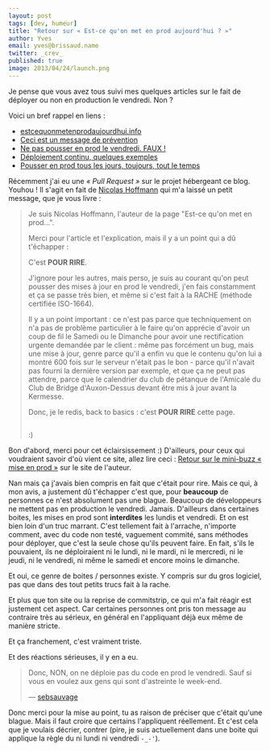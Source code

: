 ```yaml
---
layout: post
tags: [dev, humeur]
title: "Retour sur « Est-ce qu'on met en prod aujourd'hui ? »"
author: Yves
email: yves@brissaud.name
twitter: _crev_
published: true
image: 2013/04/24/launch.png
---
```


Je pense que vous avez tous suivi mes quelques articles sur le fait de déployer ou non en production le vendredi. Non ?

Voici un bref rappel en liens :

* [estcequonmetenprodaujourdhui.info](http://www.estcequonmetenprodaujourdhui.info/)
* [Ceci est un message de prévention](http://www.commitstrip.com/2013/03/08/ceci-est-un-message-de-prevention/)
* [Ne pas pousser en prod le vendredi. FAUX !](http://log.winsos.net/2013/03/12/ne-pas-pousser-en-prod-le-vendredi-faux.html)
* [Déploiement continu, quelques exemples](http://log.winsos.net/2013/03/14/deploiement-continu-quelques-exemples.html)
* [Pousser en prod tous les jours, toujours, tout le temps](http://log.winsos.net/2013/04/08/pousser-en-prod-tous-les-jours-toujours-tout-le-temps.html)

Récemment j'ai eu une _« Pull Request »_ sur le projet hébergeant ce blog. Youhou ! Il s'agit en fait de [Nicolas Hoffmann][nico3333fr] qui m'a laissé un petit message, que je vous livre :

> Je suis Nicolas Hoffmann, l'auteur de la page "Est-ce qu'on met en prod...".
> 
> Merci pour l'article et l'explication, mais il y a un point qui a dû t'échapper :
> 
> C'est **POUR RIRE**. 
> 
> J'ignore pour les autres, mais perso, je suis au courant qu'on peut pousser des mises à jour en prod le vendredi, j'en fais constamment et ça se passe très bien, et même si c'est fait à la RACHE (méthode certifiée ISO-1664).
> 
> Il y a un point important : ce n'est pas parce que techniquement on n'a pas de problème particulier à le faire qu'on apprécie d'avoir un coup de fil le Samedi ou le Dimanche pour avoir une rectification urgente demandée par le client : même pas forcément un bug, mais une mise à jour, genre parce qu'il a enfin vu que le contenu qu'on lui a montré 600 fois sur le serveur n'était pas le bon - parce qu'il n'avait pas fourni la dernière version par exemple, et que ça ne peut pas attendre, parce que le calendrier du club de pétanque de l'Amicale du Club de Bridge d'Auxon-Dessus devant être mis à jour avant la Kermesse.
> 
> Donc, je le redis, back to basics : c'est **POUR RIRE** cette page.
> 
> <img src="http://i.imgur.com/jMpt3.gif" alt="" />
> 
> :)

Bon d'abord, merci pour cet éclairsissement :) D'ailleurs, pour ceux qui voudraient savoir d'où vient ce site, allez lire ceci : [Retour sur le mini-buzz « mise en prod »][buzz] sur le site de l'auteur.

Nan mais ça j'avais bien compris en fait que c'était pour rire. Mais ce qui, à mon avis, a justement dû t'échapper c'est que, pour **beaucoup** de personnes ce n'est absolument pas une blague. Beaucoup de développeurs ne mettent pas en production le vendredi. Jamais. D'ailleurs dans certaines boites, les mises en prod sont **interdites** les lundis et vendredi. Et on est bien loin d'un truc marrant. C'est tellement fait à l'arrache, n'importe comment, avec du code non testé, vaguement commité, sans méthodes pour déployer, que c'est la seule chose qu'ils peuvent faire. En fait, s'ils le pouvaient, ils ne déploiraient ni le lundi, ni le mardi, ni le mercredi, ni le jeudi, ni le vendredi, ni même le samedi et encore moins le dimanche.

Et oui, ce genre de boites / personnes existe. Y compris sur du gros logiciel, pas que dans des tout petits trucs fait à la rache.

Et plus que ton site ou la reprise de commitstrip, ce qui m'a fait réagir est justement cet aspect. Car certaines personnes ont pris ton message au contraire très au sérieux, en général en l'appliquant déjà eux même de manière stricte.

Et ça franchement, c'est vraiment triste.

Et des réactions sérieuses, il y en a eu.

> Donc, NON, on ne déploie pas du code en prod le vendredi. Sauf si vous en voulez aux gens qui sont d'astreinte le week-end.
>
> — [sebsauvage](http://sebsauvage.net/links/?MSPhTQ)

Donc merci pour la mise au point, tu as raison de préciser que c'était qu'une blague. Mais il faut croire que certains l'appliquent réellement. Et c'est cela que je voulais décrier, contrer (pire, je suis actuellement dans une boite qui applique la règle du ni lundi ni vendredi `-_-'`).


[nico3333fr]: http://www.nicolas-hoffmann.net
[buzz]: http://www.nicolas-hoffmann.net/source/1536-Retour-sur-le-mini-buzz-mise-en-prod.html
